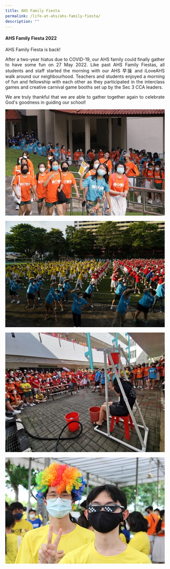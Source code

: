 ```yaml
---
title: AHS Family Fiesta
permalink: /life-at-ahs/ahs-family-fiesta/
description: ""
---
```

#### AHS Family Fiesta 2022

AHS Family Fiesta is back! 

<p align="justify">
After a two-year hiatus due to COVID-19, our AHS family could finally gather to have some fun on 27 May 2022. Like past AHS Family Fiestas, all students and staff started the morning with our AHS 早操 and iLoveAHS walk around our neighbourhood. Teachers and students enjoyed a morning of fun and fellowship with each other as they participated in the interclass games and creative carnival game booths set up by the Sec 3 CCA leaders.
</p>
<p align="justify">
We are truly thankful that we are able to gather together again to celebrate God's goodness in guiding our school!</p>

![](/images/Life%20at%20AHS/Family%20Fiesta/2022_Family_Fiesta_01.jpg)

![](/images/Life%20at%20AHS/Family%20Fiesta/2022_Family_Fiesta_02.jpg)

![](/images/Life%20at%20AHS/Family%20Fiesta/2022_Family_Fiesta_03.jpg)

![](/images/Life%20at%20AHS/Family%20Fiesta/2022_Family_Fiesta_04.jpg)